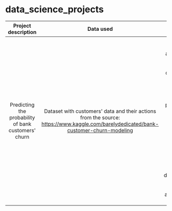 # data_science_projects

| Project description | Data used  | Tasks  | Conclusion  | Libraries used  |
| :-----: | :-: | :-: | :-: | :-: |
| Predicting the probability of bank customers' churn | Dataset with customers' data and their actions from the source: https://www.kaggle.com/barelydedicated/bank-customer-churn-modeling | - Prepare data for analysis; \n - Look at the features distribution - Look at the models' results with the default parameters   - Use several ways to balance the classes: balancing them in hyper-parameters, upsampling and downsampling - Test the best model and prepare a summary | Conclusion  | Conclusion  |
